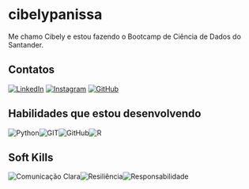 
# cibelypanissa

Me chamo Cibely e estou fazendo o Bootcamp de Ciência de Dados do Santander. 

## Contatos

[![LinkedIn](https://img.shields.io/badge/LinkedIn-ffaec9?style=for-the-badge&logo=linkedin&logoColor=0E76A8)](https://www.linkedin.com/in/cibelypanissa/) 
[![Instagram](https://img.shields.io/badge/Instagram-ffaec9?style=for-the-badge&logo=instagram)](https://www.instagram.com/cibelypanissa/)
[![GitHub](https://img.shields.io/badge/GitHub-ffaec9?style=for-the-badge&logo=github)](https://www.github.com/cibelypanissa/)


## Habilidades que estou desenvolvendo

![Python](https://img.shields.io/badge/Python-ffaec9?style=for-the-badge&logo=python)![GIT](https://img.shields.io/badge/Git-ffaec9?style=for-the-badge&logo=Git)![GitHub](https://img.shields.io/badge/GitHub-ffaec9?style=for-the-badge&logo=github)![R](https://img.shields.io/badge/R-ffaec9?style=for-the-badge&logo=r)

## Soft Kills

![Comunicação Clara](https://img.shields.io/badge/Comunicação_Clara-ffaec9?style=for-the-badge)![Resiliência](https://img.shields.io/badge/Resiliência-ffaec9?style=for-the-badge)![Responsabilidade](https://img.shields.io/badge/Responsabilidade-ffaec9?style=for-the-badge)



